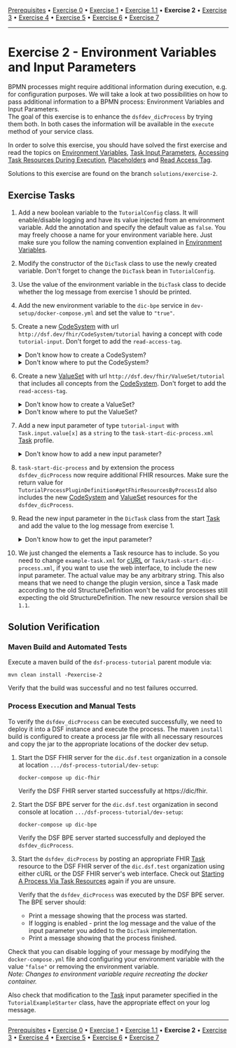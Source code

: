 [Prerequisites](prerequisites.md) • [Exercise 0](exercise-0.md) • [Exercise 1](exercise-1.md) • [Exercise 1.1](exercise-1-1.md) • **Exercise 2** • [Exercise 3](exercise-3.md) • [Exercise 4](exercise-4.md) • [Exercise 5](exercise-5.md) • [Exercise 6](exercise-6.md) • [Exercise 7](exercise-7.md)
___

# Exercise 2 - Environment Variables and Input Parameters
BPMN processes might require additional information during execution, e.g. for configuration purposes. 
We will take a look at two possibilities on how to pass additional information to a BPMN process: Environment Variables and Input Parameters.   
The goal of this exercise is to enhance the `dsfdev_dicProcess` by trying them both. 
In both cases the information will be available in the `execute` method of your service class.

In order to solve this exercise, you should have solved the first exercise and read the topics on
[Environment Variables](../learning/concepts/dsf/environment-variables.md), 
[Task Input Parameters](../learning/concepts/fhir/task.md#task-input-parameters),
[Accessing Task Resources During Execution](../learning/guides/accessing-task-resources-during-execution.md),
[Placeholders](../learning/concepts/dsf/about-version-placeholders-and-urls.md#placeholders) and
[Read Access Tag](../learning/concepts/dsf/read-access-tag.md).

Solutions to this exercise are found on the branch `solutions/exercise-2`.


## Exercise Tasks
1. Add a new boolean variable to the `TutorialConfig` class. It will enable/disable logging and have its value injected from an environment variable. Add the annotation and specify the default value as `false`. You may freely choose a name for your environment variable here. Just make sure you follow the naming convention explained in [Environment Variables](../learning/concepts/dsf/environment-variables.md).
2. Modify the constructor of the `DicTask` class to use the newly created variable. Don't forget to change the `DicTask` bean in `TutorialConfig`.
3. Use the value of the environment variable in the `DicTask` class to decide whether the log message from exercise 1 should be printed.
4. Add the new environment variable to the `dic-bpe` service in `dev-setup/docker-compose.yml` and set the value to `"true"`.
5. Create a new [CodeSystem](../learning/concepts/fhir/codesystem.md) with url `http://dsf.dev/fhir/CodeSystem/tutorial` having a concept with code `tutorial-input`. Don't forget to add the `read-access-tag`.
   <details>
   <summary>Don't know how to create a CodeSystem?</summary>

   Check out [this guide](../learning/guides/creating-codesystems-for-dsf-processes.md).
   </details>

   <details>
   <summary>Don't know where to put the CodeSystem?</summary>
   
   `tutorial-process/src/main/resources/fhir/CodeSystem`.
   </details>

6. Create a new [ValueSet](../learning/concepts/fhir/valueset.md) with url `http://dsf.dev/fhir/ValueSet/tutorial` that includes all concepts from the [CodeSystem](../learning/concepts/fhir/codesystem). Don't forget to add the `read-access-tag`.
   <details>
   <summary>Don't know how to create a ValueSet?</summary>

   Check out [this guide](../learning/guides/creating-valuesets-for-dsf-processes.md).
   </details>

   <details>
   <summary>Don't know where to put the ValueSet?</summary>

   `tutorial-process/src/main/resources/fhir/ValueSet`.
   </details>

7. Add a new input parameter of type `tutorial-input` with `Task.input.value[x]` as a `string` to the `task-start-dic-process.xml` [Task](../learning/concepts/fhir/task.md) profile.
   <details>
   <summary>Don't know how to add a new input parameter?</summary>

   Check out [this guide](../learning/guides/adding-task-input-parameters-to-task-profiles.md).
   </details>

8. `task-start-dic-process` and by extension the process `dsfdev_dicProcess` now require additional FHIR resources. Make sure the return value for `TutorialProcessPluginDefinition#getFhirResourcesByProcessId` also includes the new [CodeSystem](../learning/concepts/fhir/codesystem.md) and [ValueSet](../learning/concepts/fhir/valueset.md) resources for the `dsfdev_dicProcess`.
9. Read the new input parameter in the `DicTask` class from the start [Task](../learning/concepts/fhir/task.md) and add the value to the log message from exercise 1.
   <details>
   <summary>Don't know how to get the input parameter?</summary>
   
   The `TaskHelper` instance will prove useful here. Use it in conjunction with `variables` to get the right Task resource from the BPMN process execution.
   </details>
10. We just changed the elements a Task resource has to include. So you need to change `example-task.xml` for [cURL](../learning/guides/starting-a-process-via-task-resources.md#using-curl) or `Task/task-start-dic-process.xml`, if you want to use the web interface, to include the new input parameter. The actual value may be any arbitrary string.
   This also means that we need to change the plugin version, since a Task made according to the old StructureDefinition won't be valid for processes still expecting the old StructureDefinition. The new resource version shall be `1.1`.

## Solution Verification
### Maven Build and Automated Tests
Execute a maven build of the `dsf-process-tutorial` parent module via:

```
mvn clean install -Pexercise-2
```

Verify that the build was successful and no test failures occurred.

### Process Execution and Manual Tests
To verify the `dsfdev_dicProcess` can be executed successfully, we need to deploy it into a DSF instance and execute the process. The maven `install` build is configured to create a process jar file with all necessary resources and copy the jar to the appropriate locations of the docker dev setup.

1. Start the DSF FHIR server for the `dic.dsf.test` organization in a console at location `.../dsf-process-tutorial/dev-setup`:
   ```
   docker-compose up dic-fhir
   ```
   Verify the DSF FHIR server started successfully at https://dic/fhir.

2. Start the DSF BPE server for the `dic.dsf.test` organization in second console at location `.../dsf-process-tutorial/dev-setup`:
   ```
   docker-compose up dic-bpe
   ```
   Verify the DSF BPE server started successfully and deployed the `dsfdev_dicProcess`.

3. Start the `dsfdev_dicProcess` by posting an appropriate FHIR [Task](../learning/concepts/fhir/task.md) resource to the DSF FHIR server of the `dic.dsf.test` organization using either cURL or the DSF FHIR server's web interface. Check out [Starting A Process Via Task Resources](../learning/guides/starting-a-process-via-task-resources.md) again if you are unsure.

   Verify that the `dsfdev_dicProcess` was executed by the DSF BPE server. The BPE server should:
    * Print a message showing that the process was started.
    * If logging is enabled - print the log message and the value of the input parameter you added to the `DicTask`
      implementation.
    * Print a message showing that the process finished.
    
  Check that you can disable logging of your message by modifying the `docker-compose.yml` file and configuring your environment variable with the value `"false"` or removing the environment variable.  
  _Note: Changes to environment variable require recreating the docker container._
  
  Also check that modification to the [Task](../learning/concepts/fhir/task.md) input parameter specified in the `TutorialExampleStarter` class, have the appropriate effect on your log message.

___
[Prerequisites](prerequisites.md) • [Exercise 0](exercise-0.md) • [Exercise 1](exercise-1.md) • [Exercise 1.1](exercise-1-1.md) • **Exercise 2** • [Exercise 3](exercise-3.md) • [Exercise 4](exercise-4.md) • [Exercise 5](exercise-5.md) • [Exercise 6](exercise-6.md) • [Exercise 7](exercise-7.md)